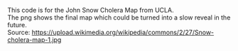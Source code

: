 This code is for the John Snow Cholera Map from UCLA.  
The png shows the final map which could be turned into a slow reveal in the future.  
Source: https://upload.wikimedia.org/wikipedia/commons/2/27/Snow-cholera-map-1.jpg
